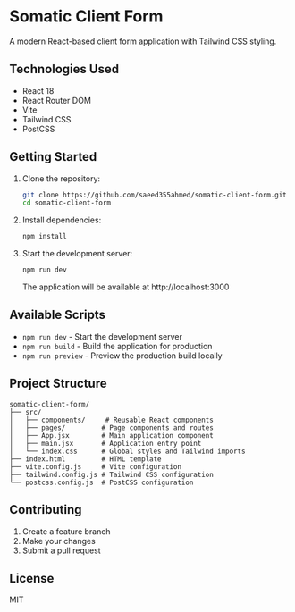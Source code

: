 # Somatic Client Form

A modern React-based client form application with Tailwind CSS styling.

## Technologies Used

- React 18
- React Router DOM
- Vite
- Tailwind CSS
- PostCSS

## Getting Started

1. Clone the repository:
   ```bash
   git clone https://github.com/saeed355ahmed/somatic-client-form.git
   cd somatic-client-form
   ```

2. Install dependencies:
   ```bash
   npm install
   ```

3. Start the development server:
   ```bash
   npm run dev
   ```

   The application will be available at http://localhost:3000

## Available Scripts

- `npm run dev` - Start the development server
- `npm run build` - Build the application for production
- `npm run preview` - Preview the production build locally

## Project Structure

```
somatic-client-form/
├── src/
│   ├── components/     # Reusable React components
│   ├── pages/         # Page components and routes
│   ├── App.jsx        # Main application component
│   ├── main.jsx       # Application entry point
│   └── index.css      # Global styles and Tailwind imports
├── index.html         # HTML template
├── vite.config.js     # Vite configuration
├── tailwind.config.js # Tailwind CSS configuration
└── postcss.config.js  # PostCSS configuration
```

## Contributing

1. Create a feature branch
2. Make your changes
3. Submit a pull request

## License

MIT
